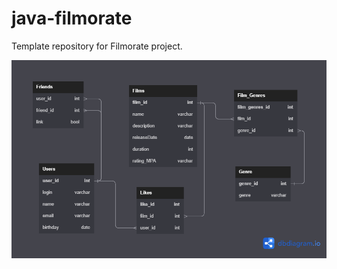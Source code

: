 # java-filmorate
Template repository for Filmorate project.

![ER-диаграмма](src/main/resources/static/ER.png "ER-диаграмма")